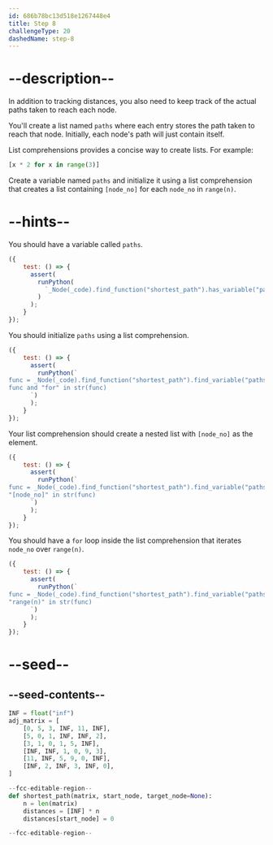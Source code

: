 ```yaml
---
id: 686b78bc13d518e1267448e4
title: Step 8
challengeType: 20
dashedName: step-8
---
```


# --description--

In addition to tracking distances, you also need to keep track of the actual paths taken to reach each node.

You'll create a list named `paths` where each entry stores the path taken to reach that node. Initially, each node's path will just contain itself.

List comprehensions provides a concise way to create lists. For example:

```py
[x * 2 for x in range(3)]
```

Create a variable named `paths` and initialize it using a list comprehension that creates a list containing `[node_no]` for each `node_no` in `range(n)`.

# --hints--

You should have a variable called `paths`.

```js
({
    test: () => {
      assert(
        runPython(
          `_Node(_code).find_function("shortest_path").has_variable("paths")`
        )
      );
    }
});
```

You should initialize `paths` using a list comprehension.

```js
({
    test: () => {
      assert(
        runPython(`
func = _Node(_code).find_function("shortest_path").find_variable("paths")
func and "for" in str(func)
      `)
      );
    }
});
```

Your list comprehension should create a nested list with `[node_no]` as the element.

```js
({
    test: () => {
      assert(
        runPython(`
func = _Node(_code).find_function("shortest_path").find_variable("paths")
"[node_no]" in str(func)
      `)
      );
    }
});
```

You should have a `for` loop inside the list comprehension that iterates `node_no` over `range(n)`.

```js
({
    test: () => {
      assert(
        runPython(`
func = _Node(_code).find_function("shortest_path").find_variable("paths")
"range(n)" in str(func)
      `)
      );
    }
});
```

# --seed--

## --seed-contents--

```py
INF = float("inf")
adj_matrix = [
    [0, 5, 3, INF, 11, INF],
    [5, 0, 1, INF, INF, 2],
    [3, 1, 0, 1, 5, INF],
    [INF, INF, 1, 0, 9, 3],
    [11, INF, 5, 9, 0, INF],
    [INF, 2, INF, 3, INF, 0],
]

--fcc-editable-region--
def shortest_path(matrix, start_node, target_node=None):
    n = len(matrix)
    distances = [INF] * n
    distances[start_node] = 0

--fcc-editable-region--
```
